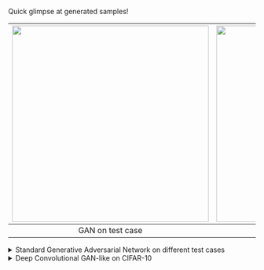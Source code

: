 Quick glimpse at generated samples!

| <img src="https://github.com/Zenchiyu/deep-learning-implementations/assets/49496107/ada5b7b7-ff81-4155-a630-01531082ff17" width=400> | <img src="https://github.com/Zenchiyu/deep-learning-implementations/assets/49496107/2db9c0fa-bf1d-4bcd-93f5-23e63f84b5be" width=400>
|:--:| :--:|
| GAN on test case | DCGAN-like on CIFAR-10 |


<details>
<summary>Standard Generative Adversarial Network on different test cases</summary>
  
I reimplemented the standard GAN from our course using Multi-Layer Perceptrons for both the generator and discriminator. We trained our model with 500 epochs in all plots except those on the right. These used 1000 epochs (about 3-4 min of training).

- First test case: A standard normal distribution split in two


| <img src="https://github.com/Zenchiyu/deep-learning-implementations/assets/49496107/ada5b7b7-ff81-4155-a630-01531082ff17" width=300> | <img src="https://github.com/Zenchiyu/deep-learning-implementations/assets/49496107/a9516acb-30cb-4b85-ae87-3fcbfdb460f5" width=300> | <img src="https://github.com/Zenchiyu/deep-learning-implementations/assets/49496107/fecc0503-1541-4056-8082-16386603b129" width=300>
|:--:| :--:| :--:|

We created the data distribution by cutting a standard normal distribution in two and pushing the two parts by $1$ unit away from $0$.

- Second test case: A distribution in the form of a heart


| <img src="https://github.com/Zenchiyu/deep-learning-implementations/assets/49496107/44b6915d-d616-4e60-81bf-c40d3a3d188c" width=300> | <img src="https://github.com/Zenchiyu/deep-learning-implementations/assets/49496107/f2cc00cf-7509-4396-a43c-48c38f24f6fd" width=300> | <img src="https://github.com/Zenchiyu/deep-learning-implementations/assets/49496107/d6b52332-49b9-4885-80f8-592420ca91fb" width=300>
|:--:| :--:| :--:|


Fake samples are in red, and real samples are in blue.

Generator:
```
Sequential(
  (0): Linear(in_features=16, out_features=100, bias=True)
  (1): ReLU()
  (2): Linear(in_features=100, out_features=2, bias=True)
)
```

Discriminator:
```
Sequential(
  (0): Linear(in_features=2, out_features=100, bias=True)
  (1): ReLU()
  (2): Linear(in_features=100, out_features=1, bias=True)
  (3): Sigmoid()
)
```

Remark(s): 
We train the generator to maximize the false acceptance of the discriminator. In contrast, we want the discriminator to correctly classify samples as real or fake by minimizing the binary cross entropy loss.

</details>

<details>
<summary>Deep Convolutional GAN-like on CIFAR-10</summary>

I reimplemented a Deep Convolutional GAN inspired by the DCGAN from our course using convolutional and batch normalization layers for both the generator and discriminator. Instead of using transposed convolutions in the generator, I used bilinear interpolations followed by "same convolutions" (keeping spatial resolution after conv.). Moreover, my generator is trained twice as much as the discriminator. I show some results I've got for different epochs.

| <img src="https://github.com/Zenchiyu/deep-learning-implementations/assets/49496107/c4b54565-4c2d-4b34-a63a-249b91201041" width=300> | <img src="https://github.com/Zenchiyu/deep-learning-implementations/assets/49496107/468a1c8d-6430-427b-adea-949f0c2d83f2" width=300> | <img src="https://github.com/Zenchiyu/deep-learning-implementations/assets/49496107/2db9c0fa-bf1d-4bcd-93f5-23e63f84b5be" width=300>
|:--:| :--:| :--:|
|After first epoch| After $6$ epochs | After $22$ epochs|

I've rescaled the generated samples to be in the [0, 1] range between displaying them. Initially, the generator seems to create edge detectors. As training progresses, some generated pictures look like boats while others don't make sense.

| <img src="https://github.com/Zenchiyu/deep-learning-implementations/assets/49496107/8ff75ef0-4b87-4028-9a0f-4897f75120a4" width=300> | <img src="https://github.com/Zenchiyu/deep-learning-implementations/assets/49496107/6d1d03b1-e9c5-4474-9f1a-2ece2f564bf5" width=300> | <img src="https://github.com/Zenchiyu/deep-learning-implementations/assets/49496107/56575292-5cc0-49f7-a679-c195b67fc639" width=300>
|:--:| :--:| :--:|
|After $32$ epochs| After $36$ epochs | After $50$ epochs|

We can try to observe our discriminator's performance for each epoch:

| <img src="https://github.com/Zenchiyu/deep-learning-implementations/assets/49496107/ad2acb15-1b2c-459c-9b0b-70b52ede8642" width=300> | <img src="https://github.com/Zenchiyu/deep-learning-implementations/assets/49496107/4b442c53-3a56-410a-a90e-7798a72427f2" width=300> | <img src="https://github.com/Zenchiyu/deep-learning-implementations/assets/49496107/f85b05fa-cd1a-4fe6-a2c9-2b2d017b5db5" width=300> 
|:--:| :--:| :--:|
|Average discriminator's output based on a batch of: real train, fake train , real test | Std discriminator's output based on a batch of: real train, fake train , real test | Generator and discriminator training losses based on a batch of real [x]or fake samples|

It makes sense that the discriminator predicts "real" for real samples and "fake" for fake samples!

Remark(s): I forgot to create checkpoints and forgot to set the bias of the generator's last convolutional layer to false. I also forgot to set the generators and discriminators back to training mode after evaluation. It takes around $2$ hours to train my model with $50$ epochs on an AMD Ryzen 5 5600 6-Core Processor since I currently don't have access to a GPU. [The experiment was tracked using Weights & Biases](https://wandb.ai/stephane-nguyen/standard-gan-cnn/runs/7pxffg23?workspace=user-stephane-nguyen)


